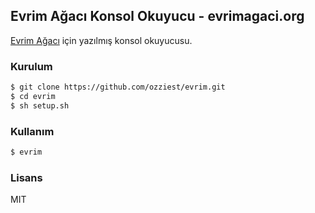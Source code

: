 ## Evrim Ağacı Konsol Okuyucu - evrimagaci.org

[Evrim Ağacı](http://www.evrimagaci.org) için yazılmış konsol okuyucusu.

### Kurulum

```bash 
$ git clone https://github.com/ozziest/evrim.git
$ cd evrim 
$ sh setup.sh
```

### Kullanım

```bash 
$ evrim
```

### Lisans 

MIT